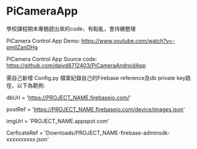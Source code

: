# PiCameraApp
學校課程期末專題趕出來的code，有點亂，會持續整理

PiCamera Control App Demo: https://www.youtube.com/watch?v=-pmIIZanDHg

PiCamera Control App Source code: https://github.com/daivd8712403/PiCameraAndroidApp


需自己新增 Config.py 檔案紀錄自己的Firebase reference及db private key路徑，以下為範例:

dbUrl = 'https://PROJECT_NAME.firebaseio.com/'

postRef = 'https://PROJECT_NAME.firebaseio.com/device/images.json'

imgUrl = 'PROJECT_NAME.appspot.com'

CerficateRef = 'Downloads/PROJECT_NAME-firebase-adminsdk-xxxxxxxxxx.json'
